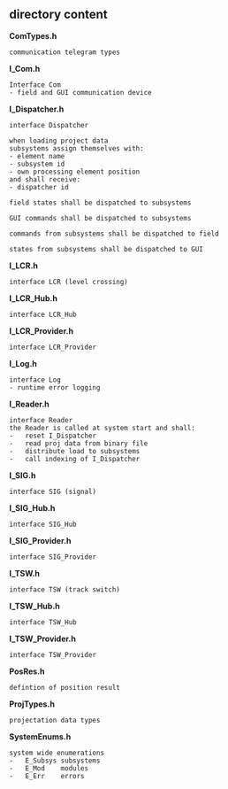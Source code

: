 ## directory content

**ComTypes.h**
```
communication telegram types
```

**I_Com.h**
```
Interface Com
- field and GUI communication device
```

**I_Dispatcher.h**
```
interface Dispatcher

when loading project data
subsystems assign themselves with:
- element name
- subsystem id
- own processing element position
and shall receive:
- dispatcher id

field states shall be dispatched to subsystems

GUI commands shall be dispatched to subsystems

commands from subsystems shall be dispatched to field

states from subsystems shall be dispatched to GUI
```

**I_LCR.h**
```
interface LCR (level crossing)
```

**I_LCR_Hub.h**
```
interface LCR_Hub
```

**I_LCR_Provider.h**
```
interface LCR_Provider
```

**I_Log.h**
```
interface Log
- runtime error logging
```

**I_Reader.h**
```
interface Reader
the Reader is called at system start and shall:
-   reset I_Dispatcher
-   read proj data from binary file
-   distribute load to subsystems
-   call indexing of I_Dispatcher
```

**I_SIG.h**
```
interface SIG (signal)
```

**I_SIG_Hub.h**
```
interface SIG_Hub
```

**I_SIG_Provider.h**
```
interface SIG_Provider
```

**I_TSW.h**
```
interface TSW (track switch)
```

**I_TSW_Hub.h**
```
interface TSW_Hub
```

**I_TSW_Provider.h**
```
interface TSW_Provider
```

**PosRes.h**
```
defintion of position result
```

**ProjTypes.h**
```
projectation data types
```

**SystemEnums.h**
```
system wide enumerations
-   E_Subsys subsystems
-   E_Mod    modules
-   E_Err    errors
```
